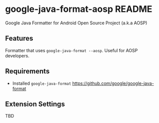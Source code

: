 # google-java-format-aosp README

Google Java Formatter for Android Open Source Project (a.k.a AOSP)

## Features

Formatter that uses `google-java-format --aosp`. Useful for AOSP developers.

## Requirements

* Installed `google-java-format` https://github.com/google/google-java-format

## Extension Settings

TBD
